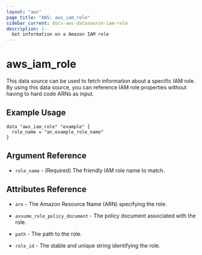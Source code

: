 ```yaml
---
layout: "aws"
page_title: "AWS: aws_iam_role"
sidebar_current: docs-aws-datasource-iam-role
description: |-
  Get information on a Amazon IAM role
---
```


# aws_iam_role

This data source can be used to fetch information about a specific
IAM role. By using this data source, you can reference IAM role
properties without having to hard code ARNs as input.

## Example Usage

```hcl
data "aws_iam_role" "example" {
  role_name = "an_example_role_name"
}
```

## Argument Reference

* `role_name` - (Required) The friendly IAM role name to match.

## Attributes Reference

* `arn` - The Amazon Resource Name (ARN) specifying the role.

* `assume_role_policy_document` - The policy document associated with the role.

* `path` - The path to the role.

* `role_id` - The stable and unique string identifying the role.
